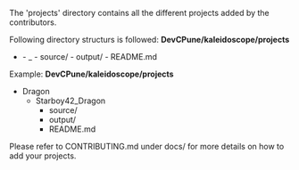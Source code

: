 The 'projects' directory contains all the different projects added by the contributors.

Following directory structurs is followed:
**DevCPune/kaleidoscope/projects**
- <project name>
  - <github username>_<project ame>
    - source/
    - output/
    - README.md

Example:
**DevCPune/kaleidoscope/projects**
- Dragon
  - Starboy42_Dragon
    - source/
    - output/
    - README.md

Please refer to CONTRIBUTING.md under docs/ for more details on how to add your projects.